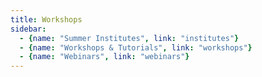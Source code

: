 ```yaml
---
title: Workshops
sidebar: 
  - {name: "Summer Institutes", link: "institutes"}
  - {name: "Workshops & Tutorials", link: "workshops"}
  - {name: "Webinars", link: "webinars"}
---
```

